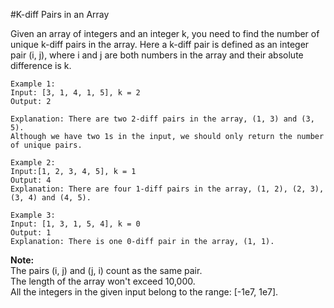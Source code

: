 #K-diff Pairs in an Array  

Given an array of integers and an integer k, you need to find the number of unique k-diff pairs in the array. Here a k-diff pair is defined as an integer pair (i, j), where i and j are both numbers in the array and their absolute difference is k.  

```
Example 1:  
Input: [3, 1, 4, 1, 5], k = 2  
Output: 2  

Explanation: There are two 2-diff pairs in the array, (1, 3) and (3, 5).  
Although we have two 1s in the input, we should only return the number of unique pairs.  

Example 2:  
Input:[1, 2, 3, 4, 5], k = 1  
Output: 4  
Explanation: There are four 1-diff pairs in the array, (1, 2), (2, 3), (3, 4) and (4, 5).  

Example 3:  
Input: [1, 3, 1, 5, 4], k = 0  
Output: 1  
Explanation: There is one 0-diff pair in the array, (1, 1).  
```
**Note:**  
The pairs (i, j) and (j, i) count as the same pair.  
The length of the array won't exceed 10,000.  
All the integers in the given input belong to the range: [-1e7, 1e7].  
